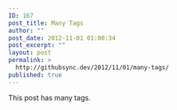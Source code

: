 ```yaml
---
ID: 167
post_title: Many Tags
author: ""
post_date: 2012-11-01 01:00:34
post_excerpt: ""
layout: post
permalink: >
  http://githubsync.dev/2012/11/01/many-tags/
published: true
---
```

This post has many tags.